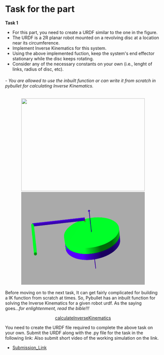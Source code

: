 # Task for the part

**Task 1**
- For this part, you need to create a URDF similar to the one in the figure.
- The URDF is a 2R planar robot mounted on a revolving disc at a location near its circumference.
- Implement Inverse Kinematics for this system.
- Using the above implemented fuction, keep the system's end effector stationary while the disc keeps rotating.
- Consider any of the necessary constants on your own (i.e., lenght of links, radius of disc, etc).
###### - You are  allowed to use the inbuilt function or can write it from scratch in pybullet for calculating Inverse Kinematics.
<p align="center">
    <img width = "400" height = "300" src="task.gif">
    <img width = "400" height = "300" src="task_ik.png">
</p>

Before moving on to the next task, It can get fairly complicated for building a IK function from scratch at times. So, Pybullet has an inbuilt function for solving the Inverse Kinematics for a given robot urdf. As the saying goes...*for enlightenment, read the bible!!!*

<div align = "center">
   
   [calculateInverseKinematics](https://docs.google.com/document/d/10sXEhzFRSnvFcl3XxNGhnD4N2SedqwdAvK3dsihxVUA/preview#heading=h.9i02ojf4k3ve)

</div>

You need to create the URDF file required to complete the above task on your own. Submit the URDF along with the .py file for the task in the following link:
Also submit short video of the working simulation on the link.
- [Submission_Link](https://forms.gle/n3cV9KfRjCeu4cp2A)
